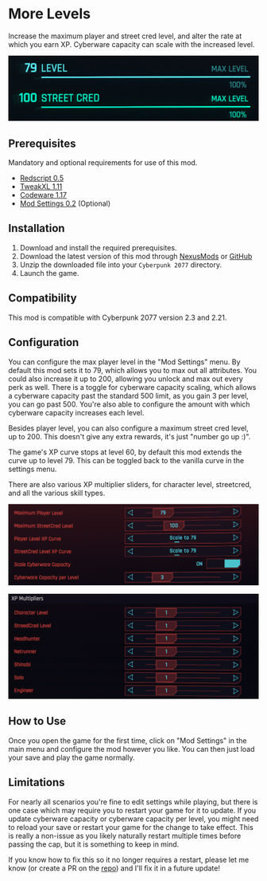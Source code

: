 # More Levels

Increase the maximum player and street cred level, and alter the rate at which you earn XP. Cyberware capacity can scale with the increased level.

![Player level 79.](./docs/images/increased_level.png)

## Prerequisites

Mandatory and optional requirements for use of this mod.

- [Redscript 0.5](https://www.nexusmods.com/cyberpunk2077/mods/1511)
- [TweakXL 1.11](https://www.nexusmods.com/cyberpunk2077/mods/4197)
- [Codeware 1.17](https://www.nexusmods.com/cyberpunk2077/mods/7780)
- [Mod Settings 0.2](https://www.nexusmods.com/cyberpunk2077/mods/4885) (Optional)

## Installation

1. Download and install the required prerequisites.
2. Download the latest version of this mod through [NexusMods](https://www.nexusmods.com/cyberpunk2077/mods/22768?tab=files) or [GitHub](https://github.com/Dunc4nNT/cyberpunk-2077-modding/releases)
3. Unzip the downloaded file into your `Cyberpunk 2077` directory.
4. Launch the game.

## Compatibility

This mod is compatible with Cyberpunk 2077 version 2.3 and 2.21.

## Configuration

You can configure the max player level in the "Mod Settings" menu. By default this mod sets it to 79, which allows you to max out all attributes. You could also increase it up to 200, allowing you unlock and max out every perk as well. There is a toggle for cyberware capacity scaling, which allows a cyberware capacity past the standard 500 limit, as you gain 3 per level, you can go past 500. You're also able to configure the amount with which cyberware capacity increases each level.

Besides player level, you can also configure a maximum street cred level, up to 200. This doesn't give any extra rewards, it's just "number go up :)".

The game's XP curve stops at level 60, by default this mod extends the curve up to level 79. This can be toggled back to the vanilla curve in the settings menu.

There are also various XP multiplier sliders, for character level, streetcred, and all the various skill types.

![Settings page (1/2)](./docs/images/settings_0.png)

![Settings page (2/2)](./docs/images/settings_1.png)

## How to Use

Once you open the game for the first time, click on "Mod Settings" in the main menu and configure the mod however you like. You can then just load your save and play the game normally.

## Limitations

For nearly all scenarios you're fine to edit settings while playing, but there is one case which may require you to restart your game for it to update. If you update cyberware capacity or cyberware capacity per level, you might need to reload your save or restart your game for the change to take effect. This is really a non-issue as you likely naturally restart multiple times before passing the cap, but it is something to keep in mind.

If you know how to fix this so it no longer requires a restart, please let me know (or create a PR on the [repo](https://github.com/Dunc4nNT/cyberpunk-2077-modding)) and I'll fix it in a future update!
